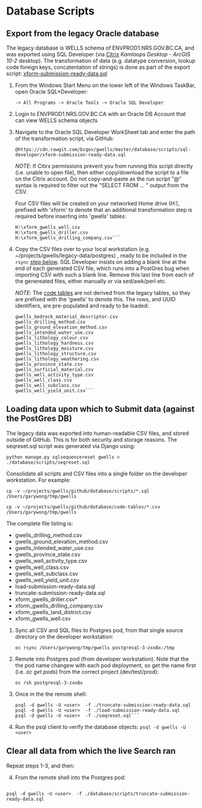 # Database Scripts

## Export from the legacy Oracle database

The legacy database is WELLS schema of ENVPROD1.NRS.GOV.BC.CA, and was exported using SQL Developer (via [Citrix](https://dts.gov.bc.ca/Citrix/BCGOVWeb/) *Kamloops Desktop - ArcGIS 10-2* desktop).  The transformation of data (e.g. datatype conversion, lookup code foreign keys, concatentation of strings) is done as part of the export script:
    [xform-submission-ready-data.sql](scripts/sql-developer/xform-submission-ready-data.sql)

1. From the Windows Start Menu on the lower left of the Windows TaskBar, open Oracle SQL*Developer:

    ```-> All Programs -> Oracle Tools -> Oracle SQL Developer```

2. Login to ENVPROD1.NRS.GOV.BC.CA with an Oracle DB Account that can view WELLS schema objects

3.  Navigate to the Oracle SQL Developer WorkSheet tab and enter the path of the transformation script, via GitHub:

    `@https://cdn.rawgit.com/bcgov/gwells/master/database/scripts/sql-developer/xform-submission-ready-data.sql`

    *NOTE*: If Citirx permissions prevent you from running this script directly (i.e. unable to open file), then either
    copy/download the script to a file on the Citrix account.  Do not copy-and-paste as the run script "@" syntax is 
    required to filter out the "SELECT FROM ... " output from the CSV.

    Four CSV files will be created on your networked Home drive (H:\), prefixed with 'xform' to denote that an additional transformation step is required before inserting into 'gwells' tables:
    ```H:\xform_gwells_land_district.csv    
    H:\xform_gwells_well.csv
    H:\xform_gwells_driller.csv
    H:\xform_gwells_drilling_company.csv```

4. Copy the CSV files over to your local workstation (e.g. ~/projects/gwells/legacy-data/postgres) , ready to be included in the
    `rsync` [step below](#rsync-csv).  SQL Developer insists on adding a blank line at the end of each generated CSV file, which
    runs into a PostGres bug when importing CSV with such a blank line.   Remove this last line from each of the genereated files, either manually or via sed/awk/perl etc.

   *NOTE*: The [code tables](code-tables) are not derived from the legacy tables, so they are prefixed
   with the 'gwells' to denote this.  The rows, and UUID identifiers, are pre-populated and ready to be loaded:
    ```gwells_bedrock_material.csv
    gwells_bedrock_material_descriptor.csv
    gwells_drilling_method.csv
    gwells_ground_elevation_method.csv
    gwells_intended_water_use.csv
    gwells_lithology_colour.csv
    gwells_lithology_hardness.csv
    gwells_lithology_moisture.csv
    gwells_lithology_structure.csv
    gwells_lithology_weathering.csv
    gwells_province_state.csv
    gwells_surficial_material.csv
    gwells_well_activity_type.csv
    gwells_well_class.csv
    gwells_well_subclass.csv
    gwells_well_yield_unit.csv```    

## Loading data upon which to Submit data (against the PostGres DB) 

The legacy data was exported into human-readable CSV files, and stored outside of GitHub.  This is for both 
security and storage reasons.  The seqreset.sql script was generated via Django using:

```python manage.py sqlsequencereset gwells > ./database/scripts/seqreset.sql```

Consolidate all scripts and CSV files into a single folder on the developer workstation.  For example:

```cp -v ~/projects/gwells/github/database/scripts/*.sql /Users/garywong/tmp/gwells```

```cp -v ~/projects/gwells/github/database/code-tables/*.csv  /Users/garywong/tmp/gwells```

The complete file listing is:
- gwells_drilling_method.csv
- gwells_ground_elevation_method.csv
- gwells_intended_water_use.csv
- gwells_province_state.csv
- gwells_well_activity_type.csv
- gwells_well_class.csv
- gwells_well_subclass.csv
- gwells_well_yield_unit.csv
- load-submission-ready-data.sql
- truncate-submission-ready-data.sql
- xform_gwells_driller.csv*
- xform_gwells_drilling_company.csv
- xform_gwells_land_district.csv
- xform_gwells_well.csv

1.  Sync all CSV and SQL files to Postgres pod, from that single source directory <a id="rsync-csv"></a> on the developer workstation:

    ```oc rsync /Users/garywong/tmp/gwells postgresql-3-zxo8x:/tmp```

2.  Remote into Postgres pod (from developer workstation).  Note that the the pod name changew with
each pod deployment, so get the name first (i.e. *oc get pods*) from the correct project (dev/test/prod):

    ```oc rsh postgresql-3-zxo8x```

3.  Once in the the remote shell:
    ```cd /tmp/gwells  
    psql -d gwells -U <user>  -f ./truncate-submission-ready-data.sql
    psql -d gwells -U <user>  -f ./load-submission-ready-data.sql
    psql -d gwells -U <user>  -f ./seqreset.sql```

4. Run the psql client to verify the database objects:
    ```psql -d gwells -U <user>```

## Clear all data from which the live Search ran

Repeat steps 1-3, and then:

4.  From the remote shell into the Postgres pod:

```cd /tmp/ 
```
 
```
psql -d gwells -U <user>  -f ./database/scripts/truncate-submission-ready-data.sql
```
